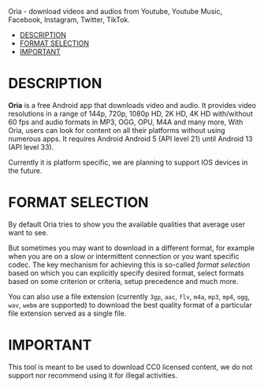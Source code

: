 Oria - download videos and audios from Youtube, Youtube Music, Facebook, Instagram, Twitter, TikTok.

- [DESCRIPTION](#description)
- [FORMAT SELECTION](#format-selection)
- [IMPORTANT](#important)

# DESCRIPTION
**Oria** is a free Android app that downloads video and audio. It provides video resolutions in a range of 144p, 720p, 1080p HD, 2K HD, 4K HD with/without 60 fps and audio formats in MP3, OGG, OPU, M4A and many more, With Oria, users can look for content on all their platforms without using numerous apps. It requires Android Android 5 (API level 21) until Android 13 (API level 33).

Currently it is platform specific, we are planning to support IOS devices in the future.

# FORMAT SELECTION

By default Oria tries to show you the available qualities that average user want to see.

But sometimes you may want to download in a different format, for example when you are on a slow or intermittent connection or you want specific codec. The key mechanism for achieving this is so-called *format selection* based on which you can explicitly specify desired format, select formats based on some criterion or criteria, setup precedence and much more.

You can also use a file extension (currently `3gp`, `aac`, `flv`, `m4a`, `mp3`, `mp4`, `ogg`, `wav`, `webm` are supported) to download the best quality format of a particular file extension served as a single file.

# IMPORTANT
This tool is meant to be used to download CC0 licensed content, we do not support nor recommend using it for illegal activities.
